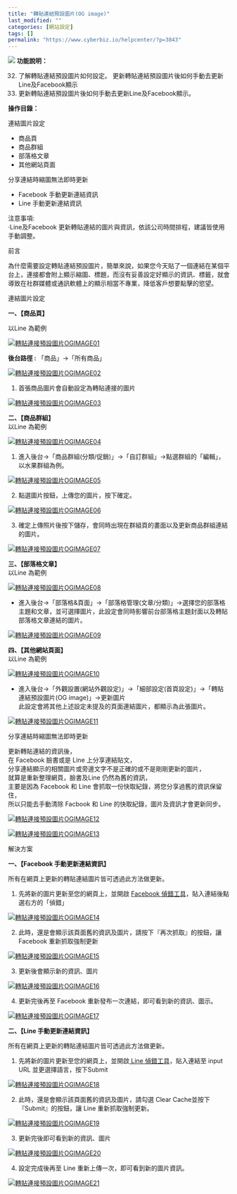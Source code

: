 ```yaml
---
title: "轉貼連結預設圖片(OG image)"
last_modified: ""
categories: [網站設定]
tags: []
permalink: "https://www.cyberbiz.io/helpcenter/?p=3843"
---
```


![](https://www.cyberbiz.io/support/wp-content/uploads/2021/08/全版本.png)
**功能說明：**  

32. 了解轉貼連結預設圖片如何設定。 更新轉貼連結預設圖片後如何手動去更新Line及Facebook顯示 
33. 更新轉貼連結預設圖片後如何手動去更新Line及Facebook顯示。 

**操作目錄：**

連結圖片設定

* 商品頁
* 商品群組
* 部落格文章
* 其他網站頁面

分享連結時縮圖無法即時更新

* Facebook 手動更新連結資訊
* Line 手動更新連結資訊

注意事項:  
·Line及Facebook 更新轉貼連結的圖片與資訊，依該公司時間排程，建議皆使用手動調整。



前言  

為什麼需要設定轉貼連結預設圖片，簡單來說，如果您今天貼了一個連結在某個平台上，連接都會附上顯示縮圖、標題，而沒有妥善設定好顯示的資訊、標籤，就會導致在社群媒體或通訊軟體上的顯示相當不專業，降低客戶想要點擊的慾望。  


連結圖片設定  

**一、【商品頁】**  

以Line 為範例  


[![轉貼連接預設圖片OGIMAGE01](https://www.cyberbiz.io/support/wp-content/uploads/2021/08/轉貼連接預設圖片OGIMAGE01.png)](https://www.cyberbiz.io/support/wp-content/uploads/2021/08/轉貼連接預設圖片OGIMAGE01.png)

**後台路徑 :** 「商品」→「所有商品」  


[![轉貼連接預設圖片OGIMAGE02](https://www.cyberbiz.io/support/wp-content/uploads/2021/08/轉貼連接預設圖片OGIMAGE02.png)](https://www.cyberbiz.io/support/wp-content/uploads/2021/08/轉貼連接預設圖片OGIMAGE02.png)  

1. 首張商品圖片會自動設定為轉貼連接的圖片   

[![轉貼連接預設圖片OGIMAGE03](https://www.cyberbiz.io/support/wp-content/uploads/2021/08/轉貼連接預設圖片OGIMAGE03.png)](https://www.cyberbiz.io/support/wp-content/uploads/2021/08/轉貼連接預設圖片OGIMAGE03.png)



**二、【商品群組】**  
以Line 為範例  


[![轉貼連接預設圖片OGIMAGE04](https://www.cyberbiz.io/support/wp-content/uploads/2021/08/轉貼連接預設圖片OGIMAGE04.png)](https://www.cyberbiz.io/support/wp-content/uploads/2021/08/轉貼連接預設圖片OGIMAGE04.png)

1. 進入後台→「商品群組(分類/促銷)」→「自訂群組」→點選群組的「編輯」，以水果群組為例。   

[![轉貼連接預設圖片OGIMAGE05](https://www.cyberbiz.io/support/wp-content/uploads/2021/08/轉貼連接預設圖片OGIMAGE05.png)](https://www.cyberbiz.io/support/wp-content/uploads/2021/08/轉貼連接預設圖片OGIMAGE05.png)



2. 點選圖片按鈕，上傳您的圖片，按下確定。   

[![轉貼連接預設圖片OGIMAGE06](https://www.cyberbiz.io/support/wp-content/uploads/2021/08/轉貼連接預設圖片OGIMAGE06.png)](https://www.cyberbiz.io/support/wp-content/uploads/2021/08/轉貼連接預設圖片OGIMAGE06.png)



3. 確定上傳照片後按下儲存，會同時出現在群組頁的畫面以及更新商品群組連結的圖片。   

[![轉貼連接預設圖片OGIMAGE07](https://www.cyberbiz.io/support/wp-content/uploads/2021/08/轉貼連接預設圖片OGIMAGE07.png)](https://www.cyberbiz.io/support/wp-content/uploads/2021/08/轉貼連接預設圖片OGIMAGE07.png)



**三、【部落格文章】**  
以Line 為範例  


[![轉貼連接預設圖片OGIMAGE08](https://www.cyberbiz.io/support/wp-content/uploads/2021/08/轉貼連接預設圖片OGIMAGE08.png)](https://www.cyberbiz.io/support/wp-content/uploads/2021/08/轉貼連接預設圖片OGIMAGE08.png)

* 進入後台→「部落格&頁面」→「部落格管理(文章/分類)」→選擇您的部落格主題和文章，並可選擇圖片，此設定會同時影響前台部落格主題封面以及轉貼部落格文章連結的圖片。   

[![轉貼連接預設圖片OGIMAGE09](https://www.cyberbiz.io/support/wp-content/uploads/2021/08/轉貼連接預設圖片OGIMAGE09.png)](https://www.cyberbiz.io/support/wp-content/uploads/2021/08/轉貼連接預設圖片OGIMAGE09.png)



**四、【其他網站頁面】**  
以Line 為範例  


[![轉貼連接預設圖片OGIMAGE10](https://www.cyberbiz.io/support/wp-content/uploads/2021/08/轉貼連接預設圖片OGIMAGE10.png)](https://www.cyberbiz.io/support/wp-content/uploads/2021/08/轉貼連接預設圖片OGIMAGE10.png)

* 進入後台→「外觀設置(網站外觀設定)」→「細部設定(首頁設定)」→「轉貼連結預設圖片(OG image)」→更新圖片  
此設定會將其他上述設定未提及的頁面連結圖片，都顯示為此張圖片。  

[![轉貼連接預設圖片OGIMAGE11](https://www.cyberbiz.io/support/wp-content/uploads/2021/08/轉貼連接預設圖片OGIMAGE11.png)](https://www.cyberbiz.io/support/wp-content/uploads/2021/08/轉貼連接預設圖片OGIMAGE11.png)



分享連結時縮圖無法即時更新  

更新轉貼連結的資訊後，  
在 Facebook 臉書或是 Line 上分享連結貼文，  
分享連結顯示的相關圖片或旁邊文字不是正確的或不是剛剛更新的圖片，  
就算是重新整理網頁，臉書及Line 仍然為舊的資訊，  
主要是因為 Facebook 和 Line 會抓取一份快取紀錄，將您分享過舊的資訊保留住，  
所以只能去手動清除 Facbook 和 Line 的快取紀錄，圖片及資訊才會更新同步。  



[![轉貼連接預設圖片OGIMAGE12](https://www.cyberbiz.io/support/wp-content/uploads/2021/08/轉貼連接預設圖片OGIMAGE12.png)](https://www.cyberbiz.io/support/wp-content/uploads/2021/08/轉貼連接預設圖片OGIMAGE12.png)

[![轉貼連接預設圖片OGIMAGE13](https://www.cyberbiz.io/support/wp-content/uploads/2021/08/轉貼連接預設圖片OGIMAGE13.png)](https://www.cyberbiz.io/support/wp-content/uploads/2021/08/轉貼連接預設圖片OGIMAGE13.png)

解決方案


**一、【Facebook 手動更新連結資訊】**  

所有在網頁上更新的轉貼連結圖片皆可透過此方法做更新。  


1. 先將新的圖片更新至您的網頁上，並開啟 [Facebook 偵錯工具](https://developers.facebook.com/tools/debug/
)，貼入連結後點選右方的「偵錯」  

[![轉貼連接預設圖片OGIMAGE14](https://www.cyberbiz.io/support/wp-content/uploads/2021/08/轉貼連接預設圖片OGIMAGE14.png)](https://www.cyberbiz.io/support/wp-content/uploads/2021/08/轉貼連接預設圖片OGIMAGE14.png)

2. 此時，還是會顯示該頁面舊的資訊及圖片，請按下『再次抓取』的按鈕，讓 Facebook 重新抓取強制更新  

[![轉貼連接預設圖片OGIMAGE15](https://www.cyberbiz.io/support/wp-content/uploads/2021/08/轉貼連接預設圖片OGIMAGE15.png)](https://www.cyberbiz.io/support/wp-content/uploads/2021/08/轉貼連接預設圖片OGIMAGE15.png)

3. 更新後會顯示新的資訊、圖片  

[![轉貼連接預設圖片OGIMAGE16](https://www.cyberbiz.io/support/wp-content/uploads/2021/08/轉貼連接預設圖片OGIMAGE16.png)](https://www.cyberbiz.io/support/wp-content/uploads/2021/08/轉貼連接預設圖片OGIMAGE16.png)

4. 更新完後再至 Facebook 重新發布一次連結，即可看到新的資訊、圖示。  


[![轉貼連接預設圖片OGIMAGE17](https://www.cyberbiz.io/support/wp-content/uploads/2021/08/轉貼連接預設圖片OGIMAGE17.png)](https://www.cyberbiz.io/support/wp-content/uploads/2021/08/轉貼連接預設圖片OGIMAGE17.png)


**二、【Line 手動更新連結資訊】**  

所有在網頁上更新的轉貼連結圖片皆可透過此方法做更新。  


1. 先將新的圖片更新至您的網頁上，並開啟[ Line 偵錯工具](https://poker.line.naver.jp/)，貼入連結至 input URL 並更選擇語言，按下Submit   

[![轉貼連接預設圖片OGIMAGE18](https://www.cyberbiz.io/support/wp-content/uploads/2021/08/轉貼連接預設圖片OGIMAGE18.png)](https://www.cyberbiz.io/support/wp-content/uploads/2021/08/轉貼連接預設圖片OGIMAGE18.png)  


2. 此時，還是會顯示該頁面舊的資訊及圖片，請勾選 Clear Cache並按下『Submit』的按鈕，讓 Line 重新抓取強制更新。   

[![轉貼連接預設圖片OGIMAGE19](https://www.cyberbiz.io/support/wp-content/uploads/2021/08/轉貼連接預設圖片OGIMAGE19.png)](https://www.cyberbiz.io/support/wp-content/uploads/2021/08/轉貼連接預設圖片OGIMAGE19.png)  


3. 更新完後即可看到新的資訊、圖片   

[![轉貼連接預設圖片OGIMAGE20](https://www.cyberbiz.io/support/wp-content/uploads/2021/08/轉貼連接預設圖片OGIMAGE20.png)](https://www.cyberbiz.io/support/wp-content/uploads/2021/08/轉貼連接預設圖片OGIMAGE20.png)  


4. 設定完成後再至 Line 重新上傳一次，即可看到新的圖片資訊。   


[![轉貼連接預設圖片OGIMAGE21](https://www.cyberbiz.io/support/wp-content/uploads/2021/08/轉貼連接預設圖片OGIMAGE21.png)](https://www.cyberbiz.io/support/wp-content/uploads/2021/08/轉貼連接預設圖片OGIMAGE21.png)

